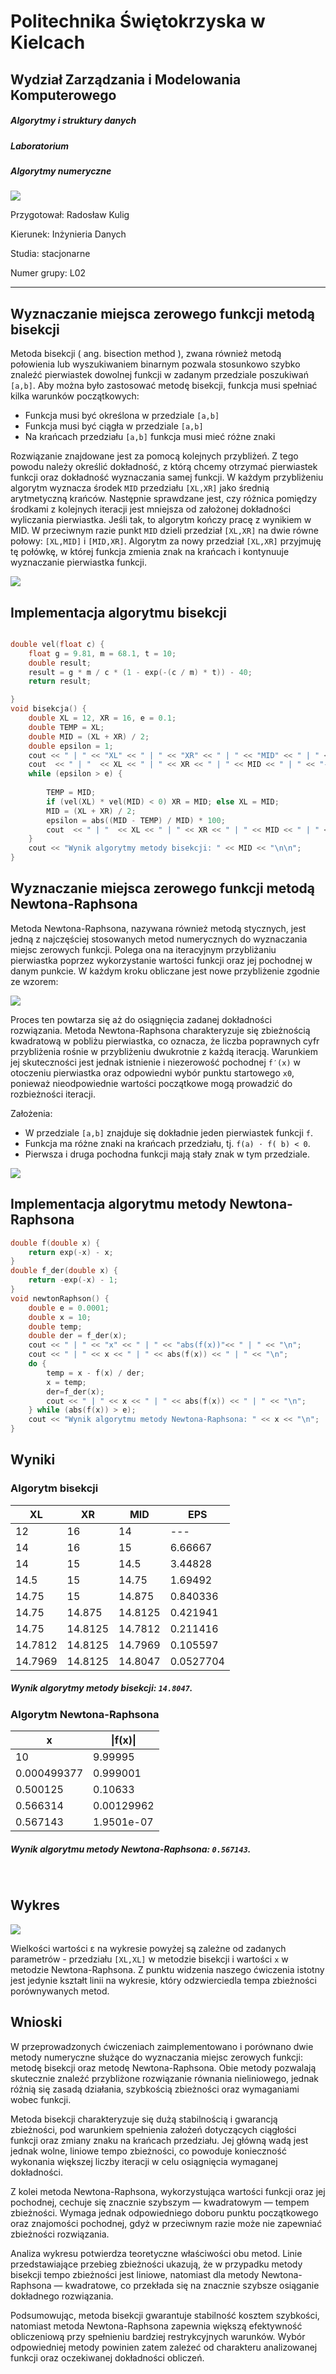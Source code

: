 # Politechnika Świętokrzyska w Kielcach
## Wydział Zarządzania i Modelowania Komputerowego
##### Algorytmy i struktury danych
##### Laboratorium
##### Algorytmy numeryczne

![](https://tu.kielce.pl/wp-content/uploads/2018/03/logo_psk.jpg)


Przygotował: Radosław Kulig

Kierunek: Inżynieria Danych

Studia: stacjonarne

Numer grupy: L02

***
## Wyznaczanie miejsca zerowego funkcji metodą bisekcji

Metoda bisekcji ( ang. bisection method ), zwana również metodą połowienia lub wyszukiwaniem binarnym pozwala stosunkowo szybko znaleźć pierwiastek dowolnej funkcji w zadanym przedziale poszukiwań `[a,b]`. Aby można było zastosować metodę bisekcji, funkcja musi spełniać kilka warunków początkowych:

- Funkcja musi być określona w przedziale `[a,b]`
- Funkcja musi być ciągła w przedziale `[a,b]`
- Na krańcach przedziału `[a,b]` funkcja musi mieć różne znaki

Rozwiązanie znajdowane jest za pomocą kolejnych przybliżeń. Z tego powodu należy określić dokładność, z którą chcemy otrzymać pierwiastek funkcji oraz dokładność wyznaczania samej funkcji.
W każdym przybliżeniu algorytm wyznacza środek `MID` przedziału `[XL,XR]` jako średnią arytmetyczną krańców. Następnie sprawdzane jest, czy różnica pomiędzy środkami z kolejnych iteracji jest mniejsza od założonej dokładności wyliczania pierwiastka. Jeśli tak, to algorytm kończy pracę z wynikiem w MID. 
W przeciwnym razie punkt `MID` dzieli przedział `[XL,XR]` na dwie równe połowy: `[XL,MID]` i `[MID,XR]`. Algorytm za nowy przedział `[XL,XR]` przyjmuję tę połówkę, w której funkcja zmienia znak na krańcach i kontynuuje wyznaczanie pierwiastka funkcji.

![](https://github.com/chrabek1/psk_aisd/blob/main/spr1/schemat_bisekcja.png?raw=true)
## Implementacja algorytmu bisekcji
```cpp

double vel(float c) {
	float g = 9.81, m = 68.1, t = 10;
	double result;
	result = g * m / c * (1 - exp(-(c / m) * t)) - 40;
	return result;

}
void bisekcja() {
	double XL = 12, XR = 16, e = 0.1;
	double TEMP = XL;
	double MID = (XL + XR) / 2;
	double epsilon = 1;
	cout << " | " << "XL" << " | " << "XR" << " | " << "MID" << " | " << "EPS" << " | " <<"\n";
	cout  << " | "  << XL << " | " << XR << " | " << MID << " | " << "---"  << " | " << "\n";
	while (epsilon > e) {
		
		TEMP = MID;
		if (vel(XL) * vel(MID) < 0) XR = MID; else XL = MID;
		MID = (XL + XR) / 2;
		epsilon = abs((MID - TEMP) / MID) * 100;
		cout  << " | "  << XL << " | " << XR << " | " << MID << " | " << epsilon  << " | " << "\n";
	} 
	cout << "Wynik algorytmy metody bisekcji: " << MID << "\n\n";
}

```

## Wyznaczanie miejsca zerowego funkcji metodą Newtona-Raphsona

Metoda Newtona-Raphsona, nazywana również metodą stycznych, jest jedną z najczęściej stosowanych metod numerycznych do wyznaczania miejsc zerowych funkcji. Polega ona na iteracyjnym przybliżaniu pierwiastka poprzez wykorzystanie wartości funkcji oraz jej pochodnej w danym punkcie. W każdym kroku obliczane jest nowe przybliżenie zgodnie ze wzorem:

![](https://github.com/chrabek1/psk_aisd/blob/main/spr1/newton_wzor.png?raw=true)

Proces ten powtarza się aż do osiągnięcia zadanej dokładności rozwiązania. Metoda Newtona-Raphsona charakteryzuje się zbieżnością kwadratową w pobliżu pierwiastka, co oznacza, że liczba poprawnych cyfr przybliżenia rośnie w przybliżeniu dwukrotnie z każdą iteracją. Warunkiem jej skuteczności jest jednak istnienie i niezerowość pochodnej `f′(x)` w otoczeniu pierwiastka oraz odpowiedni wybór punktu startowego `x0`, ponieważ nieodpowiednie wartości początkowe mogą prowadzić do rozbieżności iteracji.

Założenia:

- W przedziale `[a,b]` znajduje się dokładnie jeden pierwiastek funkcji `f`.
- Funkcja ma różne znaki na krańcach przedziału, tj. `f(a) ⋅ f( b) < 0`.
- Pierwsza i druga pochodna funkcji mają stały znak w tym przedziale.

![](https://github.com/chrabek1/psk_aisd/blob/main/spr1/Methode_Newton.svg.png?raw=true)
## Implementacja algorytmu metody Newtona-Raphsona

```cpp
double f(double x) {
	return exp(-x) - x;
}
double f_der(double x) {
	return -exp(-x) - 1;
}
void newtonRaphson() {
	double e = 0.0001;
	double x = 10;
	double temp;
	double der = f_der(x);
	cout << " | " << "x" << " | " << "abs(f(x))"<< " | " << "\n";
	cout << " | " << x << " | " << abs(f(x)) << " | " << "\n";
	do {
		temp = x - f(x) / der;
		x = temp;
		der=f_der(x);
		cout << " | " << x << " | " << abs(f(x)) << " | " << "\n";
	} while (abs(f(x)) > e);
	cout << "Wynik algorytmu metody Newtona-Raphsona: " << x << "\n";
}
```

## Wyniki 
### Algorytm bisekcji
 | XL | XR | MID | EPS | 
 | ------ | ------ | ------ | ------ |
 | 12 | 16 | 14 | --- | 
 | 14 | 16 | 15 | 6.66667 | 
 | 14 | 15 | 14.5 | 3.44828 | 
 | 14.5 | 15 | 14.75 | 1.69492 | 
 | 14.75 | 15 | 14.875 | 0.840336 | 
 | 14.75 | 14.875 | 14.8125 | 0.421941 | 
 | 14.75 | 14.8125 | 14.7812 | 0.211416 | 
 | 14.7812 | 14.8125 | 14.7969 | 0.105597 | 
 | 14.7969 | 14.8125 | 14.8047 | 0.0527704 | 
 
##### Wynik algorytmy metody bisekcji: `14.8047`.
### Algorytm Newtona-Raphsona
 | x | \|f(x)\| | 
 | ------ | ------ |
 | 10 | 9.99995 | 
 | 0.000499377 | 0.999001 | 
 | 0.500125 | 0.10633 | 
 | 0.566314 | 0.00129962 | 
 | 0.567143 | 1.9501e-07 | 
##### Wynik algorytmu metody Newtona-Raphsona: `0.567143`.
&nbsp;
## Wykres
![](https://github.com/chrabek1/psk_aisd/blob/main/spr1/wykres.png?raw=true)

Wielkości wartości ε na wykresie powyżej są zależne od zadanych parametrów - przedziału `[XL,XL]` w metodzie bisekcji i wartości `x` w metodzie Newtona-Raphsona. Z punktu widzenia naszego ćwiczenia istotny jest jedynie kształt linii na wykresie, który odzwierciedla tempa zbieżności porównywanych metod.
## Wnioski

W przeprowadzonych ćwiczeniach zaimplementowano i porównano dwie metody numeryczne służące do wyznaczania miejsc zerowych funkcji: metodę bisekcji oraz metodę Newtona-Raphsona. Obie metody pozwalają skutecznie znaleźć przybliżone rozwiązanie równania nieliniowego, jednak różnią się zasadą działania, szybkością zbieżności oraz wymaganiami wobec funkcji.

Metoda bisekcji charakteryzuje się dużą stabilnością i gwarancją zbieżności, pod warunkiem spełnienia założeń dotyczących ciągłości funkcji oraz zmiany znaku na krańcach przedziału. Jej główną wadą jest jednak wolne, liniowe tempo zbieżności, co powoduje konieczność wykonania większej liczby iteracji w celu osiągnięcia wymaganej dokładności.

Z kolei metoda Newtona-Raphsona, wykorzystująca wartości funkcji oraz jej pochodnej, cechuje się znacznie szybszym — kwadratowym — tempem zbieżności. Wymaga jednak odpowiedniego doboru punktu początkowego oraz znajomości pochodnej, gdyż w przeciwnym razie może nie zapewniać zbieżności rozwiązania.

Analiza wykresu potwierdza teoretyczne właściwości obu metod. Linie przedstawiające przebieg zbieżności ukazują, że w przypadku metody bisekcji tempo zbieżności jest liniowe, natomiast dla metody Newtona-Raphsona — kwadratowe, co przekłada się na znacznie szybsze osiąganie dokładnego rozwiązania.

Podsumowując, metoda bisekcji gwarantuje stabilność kosztem szybkości, natomiast metoda Newtona-Raphsona zapewnia większą efektywność obliczeniową przy spełnieniu bardziej restrykcyjnych warunków. Wybór odpowiedniej metody powinien zatem zależeć od charakteru analizowanej funkcji oraz oczekiwanej dokładności obliczeń.



